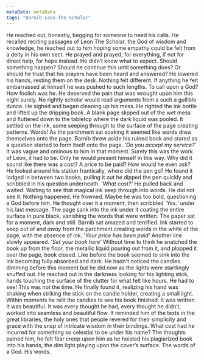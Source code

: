 ```yaml
---
metaData: metaData
tags: "Barnib Leon-The-Scholar"
---
```


He reached out, honestly, begging for someone to heed his calls. He recalled reciting passages of Leon The Scholar, the God of wisdom and knowledge, he reached out to him hoping some empathy could be felt from a deity in his own sect. He prayed and prayed, for everything, if not for direct help, for hope instead. 
He didn’t know what to expect. Should something happen? Should he continue this until something does? Or should he trust that his prayers have been heard and answered? He lowered his hands, resting them on the desk. Nothing felt different. If anything he felt embarrassed at himself he was pushed to such lengths. To call upon a God? How foolish was he. He deserved the pain that was wrought upon him this night surely. No rightly scholar would read arguments from a such a gullible dunce. 
He sighed and began cleaning up his mess. He righted the ink bottle and lifted up the dripping book. A blank page slipped out of the wet mess and fluttered down to the tabletop where the dark liquid was pooled. It settled on the ink, some seeping through to the surface of the page creating patterns. Words! As the parchment sat soaking it seemed like words drew themselves onto the page. Barnib threw aside his ruined book and stared as a question started to form itself onto the page.
*’Do you accept my service?’*
It was vague and ominous to him in that moment. Surely this was the work of Leon, it had to be. Only he would present himself in this way. Why did it sound like there was a cost? A price to be paid? How would he even ask? He looked around his station frantically, where did the pen go? He found it lodged in between two books, pulling it out he dipped the pen quickly and scribbled in his question underneath. 
*’What cost?’*
He pulled back and waited. Waiting to see that magical ink seep through into words. He did not see it. Nothing happened. He frowned. Maybe he was too bold, questioning a God before him. He thought over it a moment, then scribbled *’Yes.’* under his last message.
The page sank into the ink under it coating the entire surface in pure black, vanishing the words that were written. The paper sat for a moment, dark and still. Barnib sat amazed and terrified. Ink started to seep *out* of and *away* from the parchment creating words in the white of the page, with the absence of ink. 
*’Your price has been paid’* 
Another line slowly appeared.
*’Set your book here’*
Without time to think he snatched the book up from the floor, the metallic liquid pouring out from it, and plopped it over the page, book closed. Like before the book seemed to sink into the ink becoming fully absorbed and dark. He hadn't noticed the candles dimming before this moment but he did now as the lights were startlingly snuffed out. He reached out in the darkness looking for his lighting stick, hands touching the surface of the clutter for what felt like hours. He had to see! This was not the time. 
He finally found it, realizing his hand was shaking when striking the stick on the candle holder, creating a small light. Within moments he relit the candles to see his book finished. It was written. It was beautiful. It was every thought he had, every thought he didn’t, worked into seamless and beautiful flow. It reminded him of the texts in the great libraries, the holy ones that people revered for their simplicity and grace with the snap of intricate wisdom in their bindings. What cost had he incurred for something so celestial to be under his name? The thoughts pained him, he felt fear creep upon him as he hoisted his plagiarized book into his hands, the dim light playing upon the cover’s surface. The words of a God. 
His words.